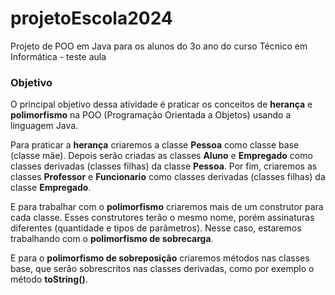 # projetoEscola2024
Projeto de POO em Java para os alunos do 3o ano do curso Técnico em Informática - teste aula

### Objetivo
O principal objetivo dessa atividade é praticar os conceitos de **herança** e **polimorfismo** na POO (Programação Orientada a Objetos) usando a linguagem Java.

Para praticar a **herança** criaremos a classe **Pessoa** como classe base (classe mãe). Depois serão criadas as classes **Aluno** e **Empregado** como classes derivadas (classes filhas) da classe **Pessoa**.
Por fim, criaremos as classes **Professor** e **Funcionario** como classes derivadas (classes filhas) da classe **Empregado**.

E para trabalhar com o **polimorfismo** criaremos mais de um construtor para cada classe. Esses construtores terão o mesmo nome, porém assinaturas diferentes (quantidade e tipos de parâmetros). Nesse caso, estaremos trabalhando com o **polimorfismo de sobrecarga**.

E para o **polimorfismo de sobreposição** criaremos métodos nas classes base, que serão sobrescritos nas classes derivadas, como por exemplo o método **toString()**.
